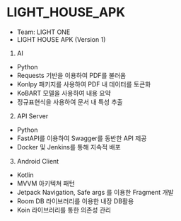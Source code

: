 # LIGHT_HOUSE_APK
- Team: LIGHT ONE
- LIGHT HOUSE APK (Version 1)

1. AI
- Python
- Requests 기반을 이용하여 PDF를 불러옴
- Konlpy 패키지를 사용하여 PDF 내 데이터를 토큰화
- KoBART 모델을 사용하여 내용 요약
- 정규표현식을 사용하여 문서 내 특성 추출

2. API Server
- Python
- FastAPI를 이용하여 Swagger를 동반한 API 제공
- Docker 및 Jenkins를 통해 지속적 배포

3. Android Client
- Kotlin
- MVVM 아키텍쳐 패턴
- Jetpack Navigation, Safe args 를 이용한 Fragment 개발
- Room DB 라이브러리를 이용한 내장 DB활용
- Koin 라이브러리를 통한 의존성 관리
